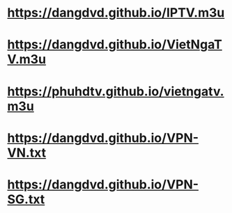 # https://dangdvd.github.io/IPTV.m3u
# https://dangdvd.github.io/VietNgaTV.m3u
# https://phuhdtv.github.io/vietngatv.m3u

# https://dangdvd.github.io/VPN-VN.txt
# https://dangdvd.github.io/VPN-SG.txt
